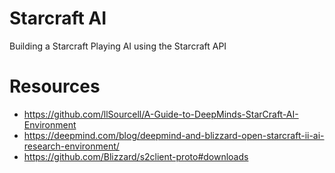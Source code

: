 # Starcraft AI

Building a Starcraft Playing AI using the Starcraft API

# Resources
- https://github.com/llSourcell/A-Guide-to-DeepMinds-StarCraft-AI-Environment  
- https://deepmind.com/blog/deepmind-and-blizzard-open-starcraft-ii-ai-research-environment/  
- https://github.com/Blizzard/s2client-proto#downloads  
